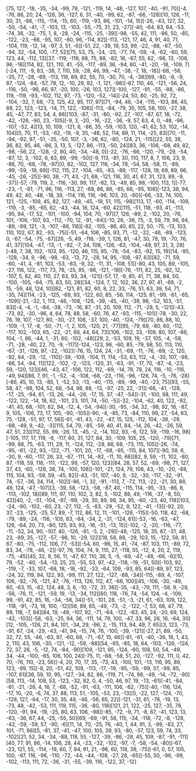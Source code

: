 [75, 127, -18, -35, -34, -99, 78, -121, -119, 14, -48, -127, 107, -40, -91, 70][-4, -76, 86, 20, 24, -126, 36, -127, 6, 31, -40, -99, 62, -87, -66, -128][10, 126, -11, 30, 31, -86, -115, -114, -15, 60, -119, -93, 86, -101, -14, 15][-26, -43, 127, 32, -50, -54, -41, -7, -103, 13, -103, -55, -75, 31, 23, -27][-40, -64, 83, 64, -53, -74, 36, -32, -75, 1, 8, -28, -24, -115, -25, -39][-98, -55, 42, 111, -96, 50, -85, -122, -23, -66, -95, 107, -80, 96, -114, 82][-113, -121, 17, 46, 4, 91, 40, 71, -104, 119, -12, 14, -97, 3, 51, -6][-51, 22, -39, 19, 53, 99, -22, -88, -67, -50, -94, 32, -54, 100, -77, 52][75, 53, 75, -24, -25, -77, 74, -59, -4, -62, -60, 59, 123, 44, -112, 13][37, -119, -119, 98, 75, 88, -82, 16, -67, 55, 62, -98, 13, -108, 96, -16][114, 82, 121, 110, 41, -55, -117, -89, 36, -94, 60, -41, -20, -18, -109, 7][-24, 111, -9, 83, -38, 7, 110, 59, -28, 46, 99, -47, -38, -7, 18, -18][-68, -56, -35, 77, -28, -69, -113, 116, 89, 82, 55, 70, -30, 70, -4, -38][69, -80, -8, -9, 87, -124, -84, -57, 78, 12, -10, 29, 92, -1, 121, -98][-67, 110, 46, -121, -56, 24, -116, -50, -96, 66, 97, -20, 100, -26, 103, 127][-100, -127, -91, -55, -88, -86, 119, -119, -93, -102, 112, 97, -73, -120, -52, -14][-24, 50, 80, -25, 92, 72, -104, -32, 7, 68, -73, 125, 42, 95, 117, 97][71, -94, 46, -34, -115, -103, 86, 45, 69, 22, 123, -123, -14, 71, 122, -106][-113, -84, -79, 35, 105, 58, 100, -27, 38, 45, -47, 77, 83, 54, 4, 86][103, -87, -31, -80, -92, 27, -107, -87, 67, 18, -72, -42, -126, -90, 23, -105][-9, 3, -20, -16, -22, -36, -9, 57, 63, 4, 0, -48, -96, -107, -52, 4][13, 10, 109, -121, 6, -86, 35, -59, -103, 120, -41, 62, 53, 102, -14, 104][5, 70, 11, -53, -62, -19, -9, 35, -48, 52, 114, 89, 11, 114, -25, 83][70, -11, -94, -92, 97, -51, -35, -50, 107, -3, -36, 62, -80, -124, 21, -115][22, 55, 38, 36, 82, 95, 46, -86, 3, 13, 5, -127, 86, -113, -50, 24][83, 36, -106, -68, 49, 82, -98, -56, 22, -128, -2, 80, 40, -34, -48, 0][-22, -76, -66, -120, -79, -29, -54, -87, 12, 3, -102, 6, 63, 89, -99, -50][-9, 113, -81, 30, 110, 117, 8, 7, 106, 23, 9, -86, 70, -68, -78, -97][0, 82, -102, 127, 116, -34, 78, -54, 58, -58, 11, -89, -99, -59, -19, 69][-112, 115, 27, -104, -65, -83, -89, -117, -128, 19, 69, 89, 96, -45, -26, -25][-90, 38, -71, 43, -21, 68, -121, 116, 30, 41, 67, 31, 123, 89, -9, -37][-57, -79, 119, 2, -116, -30, 99, 117, -82, 13, -49, 85, 98, -100, 113, 1][-77, -23, -1, -81, -71, 96, 116, -113, 27, -68, 86, 86, -85, 66, -95, 108][-123, 38, 94, 49, 42, 40, -48, -18, 39, -114, 116, 116, -96, 103, 20, -60][-66, -33, 74, 105, 121, -125, -109, 45, 82, 127, -49, -45, -19, 51, 115, -98][113, 17, -60, -114, -109, -119, -3, -85, -65, 62, -43, -44, 16, 124, -60, 42][115, -51, 118, -93, 41, -113, -95, 94, -17, 52, -101, -100, -94, 104, 70, -97][7, 126, -89, 2, -102, 20, -76, 101, -106, -107, 93, -112, -70, 12, -91, -64][-10, 26, -36, 75, -3, 59, 79, 96, 94, -89, -99, 121, -3, -107, -86, 116][-62, -105, -86, 40, 65, 22, 50, -75, -13, 103, 110, 102, 67, 82, -93, -75][-51, -64, 106, -85, 93, 71, -12, -22, -46, -89, -123, 0, -67, -54, -75, -87][26, -5, 49, -116, -39, 1, 126, 81, -47, 30, 78, 19, -70, 76, 41, 37][104, -47, -13, -1, -92, -7, 34, 108, -126, -63, -104, -49, 97, 31, 3, 28][-48, 7, 38, 102, -103, 95, -120, 46, 115, 95, -78, -54, -83, -92, 15, 19][14, -95, -128, -34, 9, -96, -98, -63, -13, 72, -28, 14, 95, -108, -97, 63][82, -71, 59, -60, -41, 4, -81, 103, -53, -83, -9, 32, -11, 31, -108, 51][-80, 43, 105, 89, -105, -27, 116, 122, -117, 73, 78, -25, 95, -86, -121, -18][-76, -111, 82, 25, -92, 12, -107, 5, 82, 40, 110, 27, 63, 93, 34, -121][-57, 17, -9, 85, 41, 71, 38, 84, 50, -100, -105, -94, -75, 83, 50, 28][34, -124, 7, 12, 102, 36, 27, 97, 41, -69, -2, 15, -59, 48, 124, 10][82, -121, 81, 82, 60, 8, 22, 33, -76, 51, 63, 39, 54, 71, -35, 74][114, -23, -125, -69, 93, -122, 60, 85, -56, 114, -125, 81, -99, -61, -65, -109][-21, -32, 1, 113, -46, -108, -126, -39, -45, -40, -39, 98, -52, 103, -51, 83][-4, -4, -1, -84, -38, -73, -16, 87, -31, 20, 109, 112, -71, -28, 5, -121][-43, -73, 92, -30, -96, 4, 64, 78, 88, 58, -60, 76, 47, -93, -115, -101][-78, -30, 22, 76, 19, 107, -127, 80, -30, -27, 108, -37, 100, -40, -124, -79][70, 86, 88, 10, -109, -1, 17, -8, -50, -71, -1, 2, 105, -120, 21, -77][95, -79, 69, -80, 60, -112, -117, 102, -103, 65, -22, -21, 66, 44, 64, 73][106, -102, 33, -109, 80, 107, -86, 104, -1, 86, -44, 1, -31, 60, -102, -48][29, 2, -53, 109, 19, -37, 105, -4, -58, -71, -28, -40, 22, 70, -9, -117][-124, -123, 96, -60, 85, -79, 98, 50, 113, 110, -67, -31, -126, 97, -22, -102][-76, 15, 124, 24, -31, -69, -11, -76, -89, -2, 120, -92, 64, -29, -12, -110][-39, -109, -104, 11, 114, -53, 63, 112, -4, -35, 107, -98, -66, 54, -94, 11][122, -102, -2, -123, -120, 31, -63, -91, -17, 70, -87, -4, -23, 59, -120, 123][46, -43, 47, -106, 122, 112, -69, -14, 78, 78, 24, 116, -10, -116, -49, 94][86, 7, 91, -1, -52, -4, -108, -68, -23, -116, -96, -126, 74, -5, -76, -28][-86, 45, 10, 13, -85, 1, -52, 53, -13, -40, -115, -89, -99, -40, -23, 75][93, -55, 58, 47, -98, 104, 52, 68, -54, 98, 88, -13, -97, -25, 22, -31][-66, -41, -128, -17, -25, -94, 61, -13, 26, -44, -26, -17, 15, 37, -47, -54][-31, -100, 98, 111, 49, -122, 122, -14, 18, 62, -101, 23, 101, 74, -50, -5][-32, -104, -62, 40, 122, -92, -41, 45, 68, -101, 62, 94, -12, 4, -54, -94][-30, -95, -34, 32, -98, 92, 16, -87, 9, 105, -106, 73, 17, 105, -90, -105][-90, -4, -85, 73, -84, 110, 99, 27, -54, 63, 75, -128, -51, 97, 17, 56][-61, -61, 43, -22, -47, 15, 125, -112, 104, -38, -29, -68, -49, 9, -42, -3][115, 54, 79, -85, -59, 40, 41, 84, -14, 26, -42, -26, 59, 47, 51, 23][112, 55, 99, -26, 13, -45, -2, -14, 102, 93, -6, 122, 59, -119, -16, 98][-105, 117, 17, 119, -6, -117, 60, 31, 127, 84, 30, -109, 105, 25, -120, -79][71, -99, 88, 75, -63, 111, 29, 11, -124, 112, -28, 86, 68, -73, 115, 105][-26, -74, -95, -61, -22, 93, -122, -71, -101, 20, -17, -68, -95, -115, 84, 107][-90, 59, 6, -30, 9, -60, -117, 26, 33, -67, -111, 14, -82, -11, 10, 66][82, 9, 59, -11, 102, -80, 87, -118, 59, 116, -111, -122, 99, -57, 120, 123][84, 28, 57, 52, -69, -98, 71, 127, 37, 43, -60, -128, 38, 74, -100, 108][-101, -21, 124, 79, 106, 43, -10, -20, -88, 115, 104, 93, -59, 59, -45, 82][-43, -51, 107, -40, 9, -32, -30, -117, -32, -91, 74, -57, -36, 34, 114, -102][-86, -1, 32, -91, -113, 7, -72, 113, -22, -21, 30, 88, 49, 124, -47, -107][3, -39, 58, -123, -58, -87, 40, -115, 114, -95, -33, -86, 8, -113, -102, 18][89, 111, 97, 110, 102, 3, 82, 5, -102, 88, 49, -116, -37, -8, 50, 42][40, -2, -51, -104, -97, -99, -29, 30, 89, 98, 34, 95, -60, -23, 40, 118][103, -24, -90, -102, -60, 23, -27, 112, -5, -83, -29, -52, 9, 122, -41, -13][-92, 20, 37, -23, -125, -25, 57, 89, -7, 112, 86, 12, 11, -101, -126, -115][-50, 118, 42, -68, -79, -89, -24, -116, -105, 83, -84, -34, 2, -31, -124, 61][-53, -16, -63, -47, 126, -64, 20, 73, -80, 125, 93, 93, -16, -51, -13, 15][-102, -2, -20, -116, -77, -11, -52, 34, 90, -107, 40, -126, -81, -5, 2, -29][-48, -125, 18, 35, 87, -31, 48, 23, -89, 35, -127, -57, -98, 10, -29, 122][18, 58, 88, -29, 103, 15, -122, 58, 81, 67, -80, -75, -112, 106, 77, -53][-54, 60, -96, 15, 41, -74, -87, 103, 111, -89, 72, 83, 34, -78, -46, -2][-97, 76, 104, 74, 9, 115, 27, -118, 55, -12, 4, 20, 2, 119, -75, -45][45, 32, 9, 56, 11, -47, 67, 110, 36, 5, -5, -69, -47, -48, -66, -6][10, 79, -52, -40, -54, -13, 25, 25, -55, 53, 97, -42, -118, -19, -51, 50][-103, 92, -119, -7, -33, 107, -68, 18, -18, -92, -33, -64, 109, -93, 85, 64][-89, 97, 123, -24, 32, 119, 94, 122, 93, -99, 111, 27, 122, -127, -88, -34][-115, -89, 4, -107, 106, -92, -76, -121, 47, -76, -113, 126, 112, 47, -66, 100][45, -106, -30, -49, 60, -63, 15, -82, 124, 48, 3, 6, -10, -72, 31, 36][-35, -43, -79, 111, -58, 9, -29, -56, -76, 11, -121, -59, 19, -13, -34, 112][60, 118, -76, 74, -54, 124, -4, -109, 99, -91, 42, 85, 16, -34, -56, 34][-51, -101, 28, -51, -3, -21, 61, -63, 109, 122, -118, -91, -73, 16, 100, -12][58, 89, 65, -49, -73, -2, -122, -7, 53, 66, 47, 79, 89, 118, -7, 94][84, 19, -49, -107, 92, -71, -64, -122, -63, 45, 24, -20, 69, 124, -42, -103][-58, -63, -25, 94, 36, -111, 14, 79, 100, -47, 33, 96, 26, 16, -64, 30][12, -105, -126, 21, 84, 101, -34, 29, -96, 2, -15, 113, 94, 49, 7, 65][3, 123, -73, -91, 67, -24, -29, -43, -41, 94, -15, 74, 76, -100, -39, -121][-27, 21, 89, -50, 32, 72, 55, -46, -63, 97, -60, 68, -71, -67, 15, 46][-81, -61, -40, -36, 16, 1, 43, 2, 110, 43, 106, -30, -121, -12, -59, -88][54, -65, -85, 18, 64, -103, -126, -124, 72, 37, 26, -5, -12, 74, -84, -90][109, -121, 95, -124, -60, 108, 50, 54, -49, 34, -44, -100, -65, 106, 100, 24][-75, 11, -68, -58, 51, 20, -127, -92, 111, 0, 42, 70, -76, 110, -23, 56][-4, 20, 70, 17, 35, -73, 43, -100, 101, -13, 116, 95, 89, 123, -99, 15][-8, 20, -51, 42, 109, -113, -17, -19, -95, -59, -99, 37, -99, 85, -107, 81][36, 59, 10, 95, -127, -34, 82, 86, -119, 71, -74, 98, -49, -14, -72, -90][58, 113, -14, 108, 53, -123, -32, 92, 0, 4, -50, 46, 97, 19, -13, -61][-41, -84, -61, -21, -26, 4, 16, 7, -68, -52, -91, -63, -111, 106, -62, -75][-40, -116, 124, -17, 10, -20, -6, 74, 37, 88, 113, 51, -105, -53, 23, -13][5, -22, 127, -124, -70, -128, 127, -64, -17, 30, 35, 48, -46, -56, 65, 22][-121, -31, 61, -76, -19, 13, -73, 48, -42, -53, 111, 119, 115, -36, -80, 118][121, 21, 122, -25, 127, -35, 78, -120, -91, 94, -19, -25, 80, 63, 106, -98][-85, -72, -9, 71, -8, 67, -41, 123, 13, -63, -36, 67, 44, -25, -55, 50][69, -69, -91, 58, 115, -34, -118, -72, -8, -128, -42, -59, -59, 57, -90, -6][11, 14, 70, -25, 76, -40, 1, 44, 91, 3, -99, -83, 27, 101, -71, 66][5, -81, 37, -41, -47, 100, 105, 39, 93, -80, -37, 123, 59, 74, 33, -102][21, 52, 34, -34, -88, 118, 55, -127, -39, -86, -28, 45, 109, -87, -91, -111][40, 77, 91, 86, -14, 106, 28, 44, -23, -32, -102, -97, -7, -58, -54, -80][-67, -23, 121, 55, -114, -19, 60, 7, 84, 91, 21, -98, 60, 118, 38, -75][-61, 0, 57, 105, 100, -97, 116, -96, -110, -72, -44, -44, -108, -27, 28, -65][-55, 50, -96, -99, -102, -113, 111, 72, -36, -31, -55, -39, 116, -122, 37, -12]